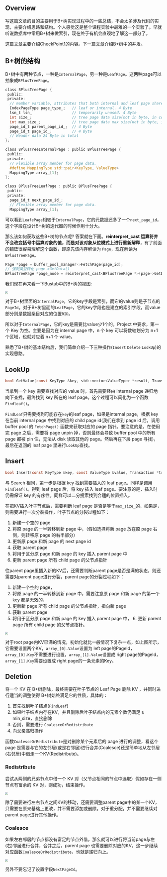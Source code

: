 ## **Overview**

写这篇文章的目的主要用于B+树实现过程中的一些总结，不会太多涉及代码的实现，主要介绍思路和结构。个人感觉这是整个课程实验中最难的一个实验了。早就听说数据库中常用B+树来做索引，现在终于有机会直观地了解这一部分了。

这篇文章主要介绍CheckPoint1的内容。下一篇文章介绍B+树中的并发。



## **B+树的结构**

B+树中有两种节点，一种是`InternalPage`，另一种是`LeafPage`。这两种page可以抽象成`BPlusTreePage`。

```c
class BPlusTreePage {
 public:
 private:
  // member variable, attributes that both internal and leaf page share
  IndexPageType page_type_;   // leaf or internal. 4 Byte
  lsn_t lsn_  				  // temporarily unused. 4 Byte
  int size_;  				  // tree page data size(not in byte, in count). 4 Byte
  int max_size_;  			  // tree page data max size(not in byte, in count). 4 Byte
  page_id_t parent_page_id_;  // 4 Byte
  page_id_t page_id_; 		  // 4 Byte
  // Header data 24 Byte in total 
};
```

```c
class BPlusTreeInternalPage : public BPlusTreePage {
 public:
 private:
  // Flexible array member for page data.
  #define MappingType std::pair<KeyType, ValueType>
  MappingType array_[1];
};
```

```c
class BPlusTreeLeafPage : public BPlusTreePage {
 public:
 private:
  page_id_t next_page_id_;
  // Flexible array member for page data.
  MappingType array_[1];
```

可以看到`LeafePage`相较于`InternalPage`，它的元数据还多了一个`next_page_id`，这个字段在设计B+树的迭代器的时候作用十分大。

那么该如何获取这些B+树的节点呢? 答案就在下面。**reinterpret_cast 运算符并不会改变括号中运算对象的值，而是对该对象从位模式上进行重新解释**，有了前面的铺垫很容易理解这个函数，即原先该内存解读为 `Page`，现在解读为 `BPlusTreePage`。

```c
Page *page = buffer_pool_manager->FetchPage(page_id);
// 强制类型转化 page->GetData()
BPlusTreePage *page_node = reinterpret_cast<BPlusTreePage *>(page->GetData());
```



我们现在再来看一下Bustub中的B+树的视图:

<img src="./img/bplustree.png" style="zoom:50%;" />

对于B+树里面的`InternalPage`，它的key字段是索引，而它的value则是子节点的`PageId`。对于B+树里面的`LeafPage`，它的key字段也是建立的索引字段，而value部分则是数据条目对应的位置`RID`。

所以对于`InternalPage`，它的key是需要比value少1个的，Project 中要求，第一个 Key 为空。主要是因为在 internal page 中，n 个 key 可以将数轴划分为 n+1 个区域，也就对应着 n+1 个 value。

熟悉了B+树的基本结构后，我们简单介绍一下三种操作(`Insert` `Delete` `LookUp`)的实现思路。



## **LookUp**

```c
bool GetValue(const KeyType &key, std::vector<ValueType> *result, Transaction *transaction)
```

当拿到一个 key 需要查找对应的 value 时，首先需要经由 internal page 递归地向下查找，最终找到 key 所在的 leaf page。这个过程可以简化为一个函数 `Findleaf()`。

`FindLeaf`只需要找到可能存在`key`的leaf page，如果是internal page，根据 key 在当前 internal page 中找到对应的 child page id(我们在拿到 page id 后，调用 buffer pool 的 `FetchPage()` 函数来获取对应的 page 指针。要注意的是，在使用完 page 之后，需要将 page unpin 掉，否则最终会导致 buffer pool 中的所有 page 都被 pin 住，无法从 disk 读取其他的 page。然后再在下层 page 寻找)，最后在返回的 leaf page 里进行`LookUp`查找。



## **Insert**

```c
bool Insert(const KeyType &key, const ValueType &value, Transaction *transaction = nullptr)
```

与 Search 相同，第一步是根据 key 找到需要插入的 leaf page。同样是调用 `Findleaf()`。得到 leaf page 后，将 key 插入 leaf page。要注意的是，插入时仍需保证 key 的有序性。同样可以二分搜索找到合适的位置插入。

在把KV插入叶子节点后，需要判断 leaf page 是否是等于`max_size_`的，如果是，则需要进行一次分裂操作，叶子节点的分裂过程如下：

1. 新建一个空的 page
2. 将原 page 的一半转移到新 page 中，（假如选择将新 page 放在原 page 右侧，则转移原 page 的右半部分）
3. 更新原 page 和新 page 的 next page id
4. 获取 parent page
5. 将用于区分原 page 和新 page 的 key 插入 parent page 中
6. 更新 parent page 所有 child page 的父节点指针

往parent page里插入新的KV后，还需要判断parent page是否是满的状态，则还需要对parent page进行分裂，parent page的分裂过程如下：

1. 新建一个空的 page， 
2. 将原 page 的一半转移到新 page 中，需要注意原 page 和新 page 的第一个 key 都是无效的， 
3. 更新新 page 所有 child page 的父节点指针，指向新 page 
4. 获取 parent page
5. 将用于区分原 page 和新 page 的 key 插入 parent page 中， 6. 更新 parent page 所有 child page 的父节点指针。

<img src="./img/split.png" style="zoom: 50%;" />

对于root page内KV已满的情况，初始化就比一般情况下复杂一点，如上图所示，它需要设置两个KV，`array_[0].Value`设置为 left page的PageId，`array_[0].Key`不需要进行设置，`array_[1].Value`设置成 right page的PageId，`array_[1].Key`需要设置成 right page的一条元素的Key。



## **Deletion**

将一个 KV 在 B+树删除，最终需要在叶子节点的 Leaf Page 删除 KV ，并同时进行适当的调整使得 B+树始终满足它的性质，具体的：

1. 首先找到叶子结点(`FindLeaf`)
2. 如果叶子结点内存在KV，并且删除后叶子结点内的元素个数仍满足 ≥ min_size，直接删除
3. 否则，需要进行 `CoalesceOrRedistribute`
4. 向父亲递归操作

函数`CoalesceOrRedistribute`是对删除某个元素后的 page 进行的调整，看这个 page 是需要与它的左邻居(或是右邻居)进行合并(Coalesce)还是简单地从左邻居(右邻居)中借走一个KV(Redistribute)。



### **Redistribute**

尝试从两侧的兄弟节点中借一个 KV 对（父节点相同的节点中选取）假如存在一侧节点有富余的 KV 对，则成功，结束操作。

<img src="./img/redistribute.png" style="zoom:50%;" />

除了需要进行左右节点之间KV的移动，还需要调整parent page中的某一个KV，只需要在原来基础上更改，并不需要添加或删除。对于重分配，并不需要继续对parent page进行其他操作。



### **Coalesce**

如果左右邻居的节点都没有富足的节点外借，那么就可以进行将当前page与左(右)邻居进行合并，合并之后，parent page 也需要删除对应的KV，这一步继续对应函数`CoalesceOrRedistribute`，也就是递归向上。

<img src="./img/coalece.png" style="zoom:50%;" />

另外不要忘记了设置字段`NextPageId`。







